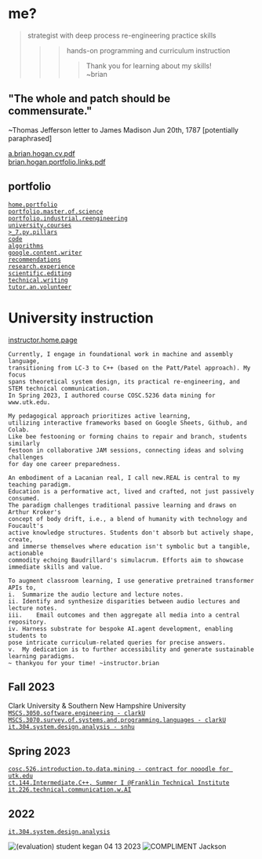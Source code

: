 # me?  
> strategist with deep process re-engineering practice skills
>>> hands-on programming and curriculum instruction  
>>>> Thank you for learning about my skills!  
~brian  

## "The whole and patch should be commensurate."  
~Thomas Jefferson letter to James Madison
Jun 20th, 1787 [potentially paraphrased]  

[a.brian.hogan.cv.pdf](https://github.com/bbe2/portfolio/files/12530489/a.brian.hogan.cv.pdf)  
[brian.hogan.portfolio.links.pdf](https://github.com/bbe2/portfolio/files/12552219/brian.hogan.portfolio.links.pdf)  

## portfolio  
[`home.portfolio`](https://github.com/bbe2/portfolio.brian)  
[`portfolio.master.of.science`](https://github.com/bbe2/portfolio/tree/master_portfolio)  
[`portfolio.industrial.reengineering`](https://github.com/bbe2/portfolio/tree/reengineering)  
[`university.courses`](https://github.com/bbe2/instructor.brian)  
[`>_7.py.pillars`](https://github.com/bbe2/portfolio/tree/%3E_7_Pillars_of_Python)   
[`code`](https://github.com/bbe2/portfolio/tree/code)  
[`algorithms`](https://github.com/bbe2/professor.full.brain/tree/algorithms)  
[`google.content.writer`](https://github.com/bbe2/portfolio/tree/tech_curriculum_an_GwG)  
[`recommendations`](https://github.com/bbe2/portfolio/tree/reference_recommend)    
[`research.experience`](https://github.com/bbe2/portfolio/tree/research_experience )  
[`scientific.editing`](https://github.com/bbe2/portfolio/tree/scientific_edit)  
[`technical.writing`](https://github.com/bbe2/portfolio/tree/tech_write)  
[`tutor.an.volunteer`](https://github.com/bbe2/portfolio/tree/tutor_volunteer)  


# University instruction  
[instructor.home.page](https://github.com/bbe2/instructor.brian)  
```
Currently, I engage in foundational work in machine and assembly language,
transitioning from LC-3 to C++ (based on the Patt/Patel approach). My focus
spans theoretical system design, its practical re-engineering, and
STEM technical communication.
In Spring 2023, I authored course COSC.5236 data mining for www.utk.edu.  

My pedagogical approach prioritizes active learning,
utilizing interactive frameworks based on Google Sheets, Github, and Colab.
Like bee festooning or forming chains to repair and branch, students similarly
festoon in collaborative JAM sessions, connecting ideas and solving challenges
for day one career preparedness.  

An embodiment of a Lacanian real, I call new.REAL is central to my teaching paradigm.
Education is a performative act, lived and crafted, not just passively consumed.
The paradigm challenges traditional passive learning and draws on Arthur Kroker's
concept of body drift, i.e., a blend of humanity with technology and Foucault's
active knowledge structures. Students don't absorb but actively shape, create,
and immerse themselves where education isn't symbolic but a tangible, actionable
commodity echoing Baudrillard's simulacrum. Efforts aim to showcase immediate skills and value.   

To augment classroom learning, I use generative pretrained transformer APIs to,  
i.	Summarize the audio lecture and lecture notes.  
ii.	Identify and synthesize disparities between audio lectures and lecture notes.  
iii.	Email outcomes and then aggregate all media into a central repository.  
iv.	Harness substrate for bespoke AI.agent development, enabling students to
pose intricate curriculum-related queries for precise answers.  
v.	My dedication is to further accessibility and generate sustainable learning paradigms.  
~ thankyou for your time! ~instructor.brian
```

## Fall 2023  
Clark University & Southern New Hampshire University  
[`MSCS.3050.software.engineering - clarkU`](https://github.com/bbe2/instructor.brian/tree/mscs.3070.survey.of.systems.and.programming.languages)  
[`MSCS.3070.survey.of.systems.and.programming.languages - clarkU`](https://github.com/bbe2/instructor.brian/tree/mscs.3070.survey.of.systems.and.programming.languages)  
[`it.304.system.design.analysis - snhu`](https://github.com/bbe2/instructor.brian/tree/it.304.fall.2023)  

## Spring 2023  
[`cosc.526.introduction.to.data.mining - contract for nooodle for utk.edu`](https://github.com/bbe2/professor/tree/cosc.526.intro.to.data.Mining.utk.edu)  
[`ct.144.Intermediate.C++, Summer I @Franklin Technical Institute`](https://github.com/bbe2/professor/tree/ct.144.intermedat.C%2B%2B)   
[`it.226.technical.communication.w.AI`](https://github.com/bbe2/professor/tree/it.226.technical.communication.w.ai)  

## 2022  
[`it.304.system.design.analysis`](https://github.com/bbe2/IT.304.Fall.2022)  

![(evaluation) student kegan 04 13 2023](https://github.com/bbe2/professor/assets/59778456/356cefc6-475e-472f-8b75-e23c5b5b38b9)
![COMPLIMENT Jackson](https://github.com/bbe2/professor/assets/59778456/55b15676-2ea6-490f-9bc1-86e85acf230a)  
